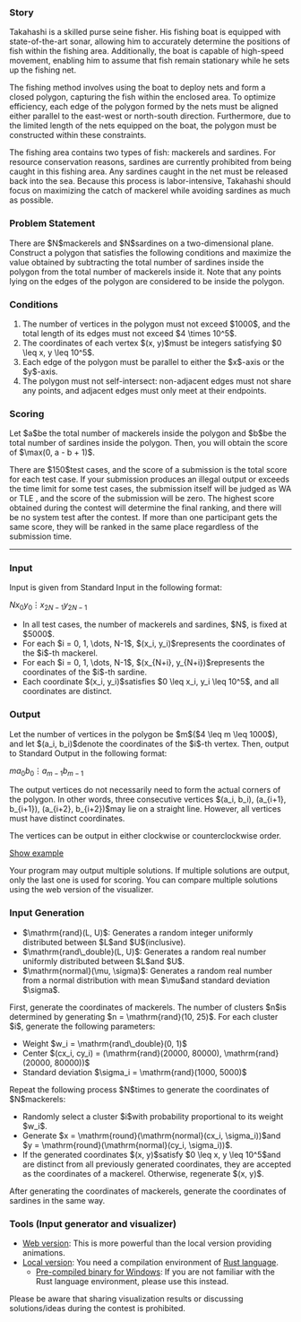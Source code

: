 
<div>

<span>

<span>

<div>

<section>

### **Story**

<p>
Takahashi is a skilled purse seine fisher.
His fishing boat is equipped with state-of-the-art sonar, allowing him to accurately determine the positions of fish within the fishing area.
Additionally, the boat is capable of high-speed movement, enabling him to assume that fish remain stationary while he sets up the fishing net.
</p>

<p>
The fishing method involves using the boat to deploy nets and form a closed polygon, capturing the fish within the enclosed area.
To optimize efficiency, each edge of the polygon formed by the nets must be aligned either parallel to the east-west or north-south direction.
Furthermore, due to the limited length of the nets equipped on the boat, the polygon must be constructed within these constraints.
</p>

<p>
The fishing area contains two types of fish: mackerels and sardines.
For resource conservation reasons, sardines are currently prohibited from being caught in this fishing area.
Any sardines caught in the net must be released back into the sea.
Because this process is labor-intensive, Takahashi should focus on maximizing the catch of mackerel while avoiding sardines as much as possible.
</p>

</section>

</div>

<div>

<section>

### **Problem Statement**

<p>
There are $N$mackerels and $N$sardines on a two-dimensional plane.
Construct a polygon that satisfies the following conditions and maximize the value obtained by subtracting the total number of sardines inside the polygon from the total number of mackerels inside it.
Note that any points lying on the edges of the polygon are considered to be inside the polygon.
</p>

</section>

</div>

<div>

<section>

### **Conditions**

<ol>

<li>
The number of vertices in the polygon must not exceed $1000$, and the total length of its edges must not exceed $4 \times 10^5$.
</li>

<li>
The coordinates of each vertex $(x, y)$must be integers satisfying $0 \leq x, y \leq 10^5$.
</li>

<li>
Each edge of the polygon must be parallel to either the $x$-axis or the $y$-axis.
</li>

<li>
The polygon must not self-intersect: non-adjacent edges must not share any points, and adjacent edges must only meet at their endpoints.
</li>

</ol>

</section>

</div>

<div>

<section>

### **Scoring**

<p>
Let $a$be the total number of mackerels inside the polygon and $b$be the total number of sardines inside the polygon.
Then, you will obtain the score of $\max(0, a - b + 1)$.
</p>

<p>
There are $150$test cases, and the score of a submission is the total score for each test case.
If your submission produces an illegal output or exceeds the time limit for some test cases, the submission itself will be judged as 
<span>
WA
</span>
or 
<span>
TLE
</span>
, and the score of the submission will be zero.
The highest score obtained during the contest will determine the final ranking, and there will be no system test after the contest.
If more than one participant gets the same score, they will be ranked in the same place regardless of the submission time.
</p>

</section>

</div>

---

<div>

<div>

<section>

### **Input**

<p>
Input is given from Standard Input in the following format:
</p>

<div>

$N$$x_0$$y_0$$\vdots$$x_{2N-1}$$y_{2N-1}$
</div>

<ul>

<li>
In all test cases, the number of mackerels and sardines, $N$, is fixed at $5000$.
</li>

<li>
For each $i = 0, 1, \dots, N-1$, $(x_i, y_i)$represents the coordinates of the $i$-th mackerel.
</li>

<li>
For each $i = 0, 1, \dots, N-1$, $(x_{N+i}, y_{N+i})$represents the coordinates of the $i$-th sardine.
</li>

<li>
Each coordinate $(x_i, y_i)$satisfies $0 \leq x_i, y_i \leq 10^5$, and all coordinates are distinct.
</li>

</ul>

</section>

</div>

<div>

<section>

### **Output**

<p>
Let the number of vertices in the polygon be $m$($4 \leq m \leq 1000$), and let $(a_i, b_i)$denote the coordinates of the $i$-th vertex.
Then, output to Standard Output in the following format:
</p>

<div>

$m$$a_0$$b_0$$\vdots$$a_{m-1}$$b_{m-1}$
</div>

<p>
The output vertices do not necessarily need to form the actual corners of the polygon.
In other words, three consecutive vertices $(a_i, b_i), (a_{i+1}, b_{i+1}), (a_{i+2}, b_{i+2})$may lie on a straight line.
However, all vertices must have distinct coordinates.
</p>

<p>
The vertices can be output in either clockwise or counterclockwise order.
</p>

<p>
<a href="https://img.atcoder.jp/ahc039/KNtTkgAy.html?lang=en&seed=0&output=sample">Show example</a>
</p>

<p>
Your program may output multiple solutions.
If multiple solutions are output, only the last one is used for scoring.
You can compare multiple solutions using the web version of the visualizer.
</p>

</section>

</div>

<div>

<section>

### **Input Generation**

<ul>

<li>
$\mathrm{rand}(L, U)$: Generates a random integer uniformly distributed between $L$and $U$(inclusive).
</li>

<li>
$\mathrm{rand\_double}(L, U)$: Generates a random real number uniformly distributed between $L$and $U$.
</li>

<li>
$\mathrm{normal}(\mu, \sigma)$: Generates a random real number from a normal distribution with mean $\mu$and standard deviation $\sigma$.
</li>

</ul>

<p>
First, generate the coordinates of mackerels.
The number of clusters $n$is determined by generating $n = \mathrm{rand}(10, 25)$.
For each cluster $i$, generate the following parameters:
</p>

<ul>

<li>
Weight $w_i = \mathrm{rand\_double}(0, 1)$
</li>

<li>
Center $(cx_i, cy_i) = (\mathrm{rand}(20000, 80000), \mathrm{rand}(20000, 80000))$
</li>

<li>
Standard deviation $\sigma_i = \mathrm{rand}(1000, 5000)$
</li>

</ul>

<p>
Repeat the following process $N$times to generate the coordinates of $N$mackerels:
</p>

<ul>

<li>
Randomly select a cluster $i$with probability proportional to its weight $w_i$.
</li>

<li>
Generate $x = \mathrm{round}(\mathrm{normal}(cx_i, \sigma_i))$and $y = \mathrm{round}(\mathrm{normal}(cy_i, \sigma_i))$.
</li>

<li>
If the generated coordinates $(x, y)$satisfy $0 \leq x, y \leq 10^5$and are distinct from all previously generated coordinates, they are accepted as the coordinates of a mackerel. Otherwise, regenerate $(x, y)$.
</li>

</ul>

<p>
After generating the coordinates of mackerels, generate the coordinates of sardines in the same way.
</p>

</section>

</div>

<div>

<section>

### **Tools (Input generator and visualizer)**

<ul>

<li>
<a href="https://img.atcoder.jp/ahc039/KNtTkgAy.html?lang=en">Web version</a>: This is more powerful than the local version providing animations.
</li>

<li>
<a href="https://img.atcoder.jp/ahc039/KNtTkgAy.zip">Local version</a>: You need a compilation environment of <a href="https://www.rust-lang.org/">Rust language</a>.
<ul>

<li>
<a href="https://img.atcoder.jp/ahc039/KNtTkgAy_windows.zip">Pre-compiled binary for Windows</a>: If you are not familiar with the Rust language environment, please use this instead.
</li>

</ul>

</li>

</ul>

<p>
Please be aware that sharing visualization results or discussing solutions/ideas during the contest is prohibited.
</p>

</section>

</div>

</div>

</span>

</span>

</div>
